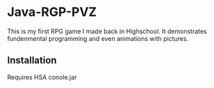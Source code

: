 # Java-RGP-PVZ

This is my first RPG game I made back in Highschool. It demonstrates fundenmental programming and even animations with pictures.

## Installation

Requires HSA conole.jar
